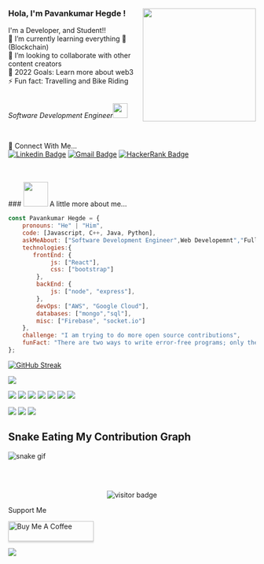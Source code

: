
### Hola, I'm Pavankumar Hegde ! <img align='right' src="https://media.giphy.com/media/M9gbBd9nbDrOTu1Mqx/giphy.gif" width="230">





I'm a Developer, and Student!! <br>
🌱 I’m currently learning everything 🤣 (Blockchain) <br>
👯 I’m looking to collaborate with other content creators <br>
🥅 2022 Goals: Learn more about web3 <br>
⚡ Fun fact: Travelling and Bike Riding <br>
<br>
<p><em>Software Development Engineer<img src="https://media.giphy.com/media/WUlplcMpOCEmTGBtBW/giphy.gif" width="30"> 
</em></p>
<br>

📱 Connect With  Me...<br>
[![Linkedin Badge](https://img.shields.io/badge/-pavankumar%20hegde-blue?style=flat-square&logo=Linkedin&logoColor=white&link=https://www.linkedin.com/in/pavankumar-hegde-1007b8246/)](https://www.linkedin.com/in/pavankumar-hegde-1007b8246/) 
[![Gmail Badge](https://img.shields.io/badge/-puhegde01@gmail.com-c14438?style=flat-square&logo=Gmail&logoColor=white&link=mailto:puhegde01@gmail.com)](mailto:puhegde01@gmail.com)
[![HackerRank Badge](https://img.shields.io/badge/-HackerRank-green?style=flat-square&logo=HackerRank&logoColor=black&link=https://www.hackerrank.com/puhegde01?hr_r=1)](https://hackerrank.com/puhegde01?hr_r=1)

 <br>
 <br>
 ### <img src="https://media.giphy.com/media/VgCDAzcKvsR6OM0uWg/giphy.gif" width="50"> A little more about me...  

```javascript
const Pavankumar Hegde = {
    pronouns: "He" | "Him",
    code: [Javascript, C++, Java, Python],
    askMeAbout: ["Software Development Engineer",Web Developemnt","Full-Stack Development"],
    technologies:{
       frontEnd: {
            js: ["React"],
            css: ["bootstrap"]
        },
        backEnd: {
            js: ["node", "express"],
        },
        devOps: ["AWS", "Google Cloud"],
        databases: ["mongo","sql"],
        misc: ["Firebase", "socket.io"]
    },
    challenge: "I am trying to do more open source contributions",
    funFact: "There are two ways to write error-free programs; only the third one works"
};
```
    

[![GitHub Streak](http://github-readme-streak-stats.herokuapp.com?user=hegdepavankumar&theme=hacker&hide_border=true)](https://git.io/streak-stats)

<img src="https://github-readme-stats.vercel.app/api?username=hegdepavankumar&&show_icons=true&title_color=ffffff&icon_color=bb2acf&text_color=daf7dc&bg_color=151515">

<img src="https://img.shields.io/badge/-HTML-e24f26?logo=html5&logoColor=aff"> <img src="https://img.shields.io/badge/-CSS-e34i26?logo=css5&logoColor=bff"> <img src="https://img.shields.io/badge/-C++-e34f56?logo=c++5&logoColor=cff"> <img src="https://img.shields.io/badge/-SHELL-e74f26?logo=shell5&logoColor=fff"> <img src="https://img.shields.io/badge/-RUBY-e34f06?logo=ruby5&logoColor=fff"> <img src="https://img.shields.io/badge/-C-e34f55?logo=c5&logoColor=fff"> <img src="https://img.shields.io/badge/-JAVASCRIPT-e88f26?logo=javascript5&logoColor=fff">


<img src="https://github-readme-stats.vercel.app/api/top-langs/?username=hegdepavankumar&show_icons=true&theme=radical">

<img src="https://github-profile-summary-cards.vercel.app/api/cards/profile-details?username=hegdepavankumar&theme=vue">

<img src="https://activity-graph.herokuapp.com/graph?username=hegdepavankumar&theme=minimal"> 
<br>


## Snake Eating My Contribution Graph
![snake gif](https://github.com/hegdepavankumar/hegdepavankumar/blob/output/github-contribution-grid-snake.gif)

<br>
<br>
<p  align="center">
  <img src="https://visitor-badge.glitch.me/badge?page_id=hegdepavankumar" alt="visitor badge"/>
</p>



Support Me <br>

<a href="https://www.buymeacoffee.com/hegdepavankumar" target="hegdepavankumar"><img src="https://www.buymeacoffee.com/assets/img/custom_images/orange_img.png" alt="Buy Me A Coffee" style="height: 41px !important;width: 174px !important;box-shadow: 0px 3px 2px 0px rgba(190, 190, 190, 0.5) !important;-webkit-box-shadow: 0px 3px 2px 0px rgba(190, 190, 190, 0.5) !important;" ></a>


<img src="https://app.codiga.io/hub/user/github/hegdepavankumar/assistant/badges/signup">


